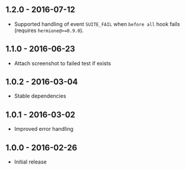 ## 1.2.0 - 2016-07-12

* Supported handling of event `SUITE_FAIL` when `before all` hook fails (requires `hermione@>=0.9.0`).

## 1.1.0 - 2016-06-23

* Attach screenshot to failed test if exists

## 1.0.2 - 2016-03-04

* Stable dependencies

## 1.0.1 - 2016-03-02

* Improved error handling

## 1.0.0 - 2016-02-26

* Initial release
